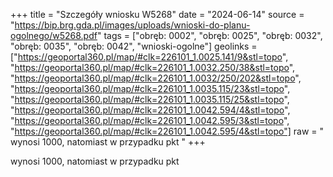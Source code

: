 +++
title = "Szczegóły wniosku W5268"
date = "2024-06-14"
source = "https://bip.brg.gda.pl/images/uploads/wnioski-do-planu-ogolnego/w5268.pdf"
tags = ["obręb: 0002", "obręb: 0025", "obręb: 0032", "obręb: 0035", "obręb: 0042", "wnioski-ogolne"]
geolinks = ["https://geoportal360.pl/map/#clk=226101_1.0025.141/9&stl=topo", "https://geoportal360.pl/map/#clk=226101_1.0032.250/38&stl=topo", "https://geoportal360.pl/map/#clk=226101_1.0032/250/202&stl=topo", "https://geoportal360.pl/map/#clk=226101_1.0035.115/23&stl=topo", "https://geoportal360.pl/map/#clk=226101_1.0035.115/25&stl=topo", "https://geoportal360.pl/map/#clk=226101_1.0042.594/4&stl=topo", "https://geoportal360.pl/map/#clk=226101_1.0042.595/3&stl=topo", "https://geoportal360.pl/map/#clk=226101_1.0042.595/4&stl=topo"]
raw = " wynosi 1000, natomiast w przypadku pkt "
+++

 wynosi 1000, natomiast w przypadku pkt 


